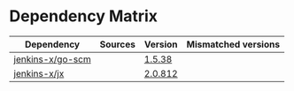 # Dependency Matrix

Dependency | Sources | Version | Mismatched versions
---------- | ------- | ------- | -------------------
[jenkins-x/go-scm](https://github.com/jenkins-x/go-scm) |  | [1.5.38]() | 
[jenkins-x/jx](https://github.com/jenkins-x/jx) |  | [2.0.812](https://github.com/jenkins-x/jx/releases/tag/v2.0.812) | 
